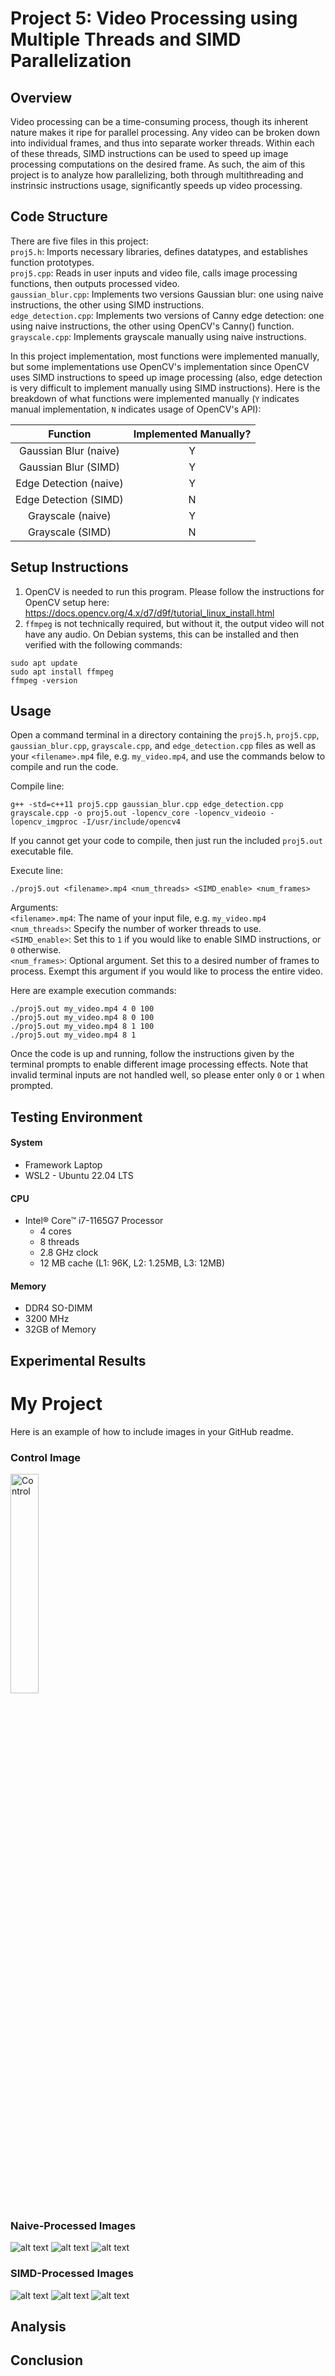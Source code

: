 # Project 5: Video Processing using Multiple Threads and SIMD Parallelization

## Overview
Video processing can be a time-consuming process, though its inherent nature makes it ripe for parallel processing. Any video can be broken down into individual frames, and thus into separate worker threads. Within each of these threads, SIMD instructions can be used to speed up image processing computations on the desired frame. As such, the aim of this project is to analyze how parallelizing, both through multithreading and instrinsic instructions usage, significantly speeds up video processing.

## Code Structure
There are five files in this project: <br>
`proj5.h`: Imports necessary libraries, defines datatypes, and establishes function prototypes. <br>
`proj5.cpp`: Reads in user inputs and video file, calls image processing functions, then outputs processed video. <br>
`gaussian_blur.cpp`: Implements two versions Gaussian blur: one using naive instructions, the other using SIMD instructions. <br>
`edge_detection.cpp`: Implements two versions of Canny edge detection: one using naive instructions, the other using OpenCV's Canny() function. <br>
`grayscale.cpp`: Implements grayscale manually using naive instructions. <br>

In this project implementation, most functions were implemented manually, but some implementations use OpenCV's implementation since OpenCV uses SIMD instructions to speed up image processing (also, edge detection is very difficult to implement manually using SIMD instructions). Here is the breakdown of what functions were implemented manually (`Y` indicates manual implementation, `N` indicates usage of OpenCV's API):

| Function                | Implemented Manually? |
|:-----------------------:|:---------------------:|
| Gaussian Blur (naive)   | Y                     |
| Gaussian Blur (SIMD)    | Y                     |
| Edge Detection (naive)  | Y                     |
| Edge Detection (SIMD)   | N                     |
| Grayscale (naive)       | Y                     |
| Grayscale (SIMD)        | N                     |

## Setup Instructions
1) OpenCV is needed to run this program. Please follow the instructions for OpenCV setup here: https://docs.opencv.org/4.x/d7/d9f/tutorial_linux_install.html
2) `ffmpeg` is not technically required, but without it, the output video will not have any audio. On Debian systems, this can be installed and then verified with the following commands:
```
sudo apt update
sudo apt install ffmpeg
ffmpeg -version
```

## Usage
Open a command terminal in a directory containing the `proj5.h`, `proj5.cpp`, `gaussian_blur.cpp`, `grayscale.cpp`, and `edge_detection.cpp` files as well as your `<filename>.mp4` file, e.g. `my_video.mp4`, and use the commands below to compile and run the code.

Compile line:
```
g++ -std=c++11 proj5.cpp gaussian_blur.cpp edge_detection.cpp grayscale.cpp -o proj5.out -lopencv_core -lopencv_videoio -lopencv_imgproc -I/usr/include/opencv4
```
If you cannot get your code to compile, then just run the included `proj5.out` executable file.

Execute line:
```
./proj5.out <filename>.mp4 <num_threads> <SIMD_enable> <num_frames>
```
Arguments:<br>
`<filename>.mp4`: The name of your input file, e.g. `my_video.mp4`<br>
`<num_threads>`: Specify the number of worker threads to use. <br>
`<SIMD_enable>`: Set this to `1` if you would like to enable SIMD instructions, or `0` otherwise. <br>
`<num_frames>`: Optional argument. Set this to a desired number of frames to process. Exempt this argument if you would like to process the entire video.

Here are example execution commands:
```
./proj5.out my_video.mp4 4 0 100
./proj5.out my_video.mp4 8 0 100
./proj5.out my_video.mp4 8 1 100
./proj5.out my_video.mp4 8 1
```

Once the code is up and running, follow the instructions given by the terminal prompts to enable different image processing effects. Note that invalid terminal inputs are not handled well, so please enter only `0` or `1` when prompted.

## Testing Environment
#### System
* Framework Laptop
* WSL2 - Ubuntu 22.04 LTS

#### CPU
* Intel® Core™ i7-1165G7 Processor
  - 4 cores
  - 8 threads
  - 2.8 GHz clock
  - 12 MB cache (L1: 96K, L2: 1.25MB, L3: 12MB)
  
#### Memory
* DDR4 SO-DIMM
* 3200 MHz
* 32GB of Memory

## Experimental Results
# My Project

Here is an example of how to include images in your GitHub readme.

### Control Image

<img src="[https://github.com/bernep/Advanced-Computer-Systems/blob/main/Project%205/images/dog.png]" alt="Control" width="30%"/>

### Naive-Processed Images

![alt text](https://github.com/bernep/Advanced-Computer-Systems/blob/main/Project%205/images/dog0_gauss.png "Gaussian Blur")
![alt text](https://github.com/bernep/Advanced-Computer-Systems/blob/main/Project%205/images/dog0_gray.png "Grayscale")
![alt text](https://github.com/bernep/Advanced-Computer-Systems/blob/main/Project%205/images/dog0_edge.png "Edge Detection")

### SIMD-Processed Images

![alt text](https://github.com/bernep/Advanced-Computer-Systems/blob/main/Project%205/images/dog1_gauss.png "Gaussian Blur")
![alt text](https://github.com/bernep/Advanced-Computer-Systems/blob/main/Project%205/images/dog1_gray.png "Grayscale")
![alt text](https://github.com/bernep/Advanced-Computer-Systems/blob/main/Project%205/images/dog1_edge.png "Edge Detection")

## Analysis

## Conclusion

